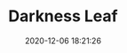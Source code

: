 ---
title: "Darkness Leaf"
date: 2020-12-06 18:21:26
description: 'Darkness consume life.'
image: 'https://i.postimg.cc/RF3NnkYj/IMG-20201114-164000.jpg'
categories: abstrak
artist: 'Gallery teplok.id'
instagram: 'dian_djoyo'
---